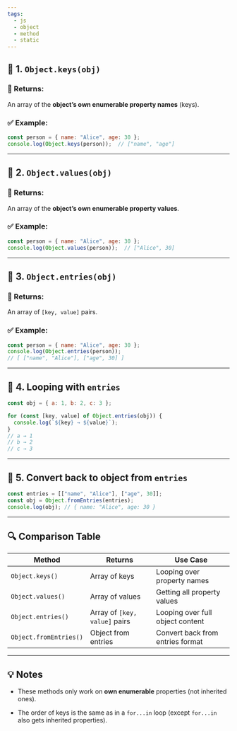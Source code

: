 ```yaml
---
tags:
  - js
  - object
  - method
  - static
---
```


## 🧩 1. `Object.keys(obj)`

### 🔹 Returns:

An array of the **object’s own enumerable property names** (keys).

### ✅ Example:

```js
const person = { name: "Alice", age: 30 };
console.log(Object.keys(person));  // ["name", "age"]
```

---

## 🧩 2. `Object.values(obj)`

### 🔹 Returns:

An array of the **object’s own enumerable property values**.

### ✅ Example:

```js
const person = { name: "Alice", age: 30 };
console.log(Object.values(person));  // ["Alice", 30]
```

---

## 🧩 3. `Object.entries(obj)`

### 🔹 Returns:

An array of `[key, value]` pairs.

### ✅ Example:

```js
const person = { name: "Alice", age: 30 };
console.log(Object.entries(person));
// [ ["name", "Alice"], ["age", 30] ]
```

---

## 🔄 4. Looping with `entries`

```js
const obj = { a: 1, b: 2, c: 3 };

for (const [key, value] of Object.entries(obj)) {
  console.log(`${key} → ${value}`);
}
// a → 1
// b → 2
// c → 3
```

---

## 🔄 5. Convert back to object from `entries`

```js
const entries = [["name", "Alice"], ["age", 30]];
const obj = Object.fromEntries(entries);
console.log(obj); // { name: "Alice", age: 30 }
```

---

## 🔍 Comparison Table

|Method|Returns|Use Case|
|---|---|---|
|`Object.keys()`|Array of keys|Looping over property names|
|`Object.values()`|Array of values|Getting all property values|
|`Object.entries()`|Array of `[key, value]` pairs|Looping over full object content|
|`Object.fromEntries()`|Object from entries|Convert back from entries format|

---

## 💡 Notes

- These methods only work on **own enumerable** properties (not inherited ones).
    
- The order of keys is the same as in a `for...in` loop (except `for...in` also gets inherited properties).
    